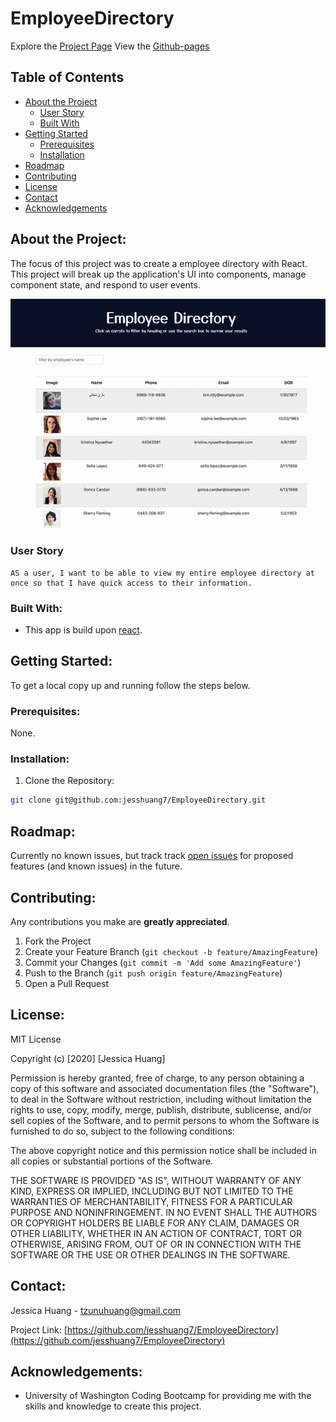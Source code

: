 # EmployeeDirectory
Explore the [Project Page](https://github.com/jesshuang7/EmployeeDirectory)
View the [Github-pages](https://jesshuang7.github.io/EmployeeDirectory/)


## Table of Contents

* [About the Project](#about-the-project)
  * [User Story](#user-story)
  * [Built With](#built-with)
* [Getting Started](#getting-started)
  * [Prerequisites](#prerequisites)
  * [Installation](#installation)
* [Roadmap](#roadmap)
* [Contributing](#contributing)
* [License](#License)
* [Contact](#contact)
* [Acknowledgements](#acknowledgements)

## About the Project:
The focus of this project was to create a employee directory with React. This project will break up the application's UI into components, manage component state, and respond to user events.


![Project Gif](client/public/EmployeeDirectory.gif)

### User Story

```
AS a user, I want to be able to view my entire employee directory at once so that I have quick access to their information.

```

### Built With:
* This app is build upon [react](https://reactjs.org/).

## Getting Started:
To get a local copy up and running follow the steps below.

### Prerequisites:
None.

### Installation:
1. Clone the Repository:
```sh
git clone git@github.com:jesshuang7/EmployeeDirectory.git
```

## Roadmap:
Currently no known issues, but track track [open issues](https://github.com/jesshuang7/EmployeeDirectory/issues ) for proposed features (and known issues) in the future.


## Contributing:
Any contributions you make are **greatly appreciated**.

1. Fork the Project
2. Create your Feature Branch (`git checkout -b feature/AmazingFeature`)
3. Commit your Changes (`git commit -m 'Add some AmazingFeature'`)
4. Push to the Branch (`git push origin feature/AmazingFeature`)
5. Open a Pull Request

## License:

MIT License

Copyright (c) [2020] [Jessica Huang]

Permission is hereby granted, free of charge, to any person obtaining a copy
of this software and associated documentation files (the "Software"), to deal
in the Software without restriction, including without limitation the rights
to use, copy, modify, merge, publish, distribute, sublicense, and/or sell
copies of the Software, and to permit persons to whom the Software is
furnished to do so, subject to the following conditions:

The above copyright notice and this permission notice shall be included in all
copies or substantial portions of the Software.

THE SOFTWARE IS PROVIDED "AS IS", WITHOUT WARRANTY OF ANY KIND, EXPRESS OR
IMPLIED, INCLUDING BUT NOT LIMITED TO THE WARRANTIES OF MERCHANTABILITY,
FITNESS FOR A PARTICULAR PURPOSE AND NONINFRINGEMENT. IN NO EVENT SHALL THE
AUTHORS OR COPYRIGHT HOLDERS BE LIABLE FOR ANY CLAIM, DAMAGES OR OTHER
LIABILITY, WHETHER IN AN ACTION OF CONTRACT, TORT OR OTHERWISE, ARISING FROM,
OUT OF OR IN CONNECTION WITH THE SOFTWARE OR THE USE OR OTHER DEALINGS IN THE
SOFTWARE.

## Contact:
Jessica Huang - tzunuhuang@gmail.com

Project Link: [https://github.com/jesshuang7/EmployeeDirectory](https://github.com/jesshuang7/EmployeeDirectory)

## Acknowledgements: 
* University of Washington Coding Bootcamp for providing me with the skills and knowledge to create this project. 
